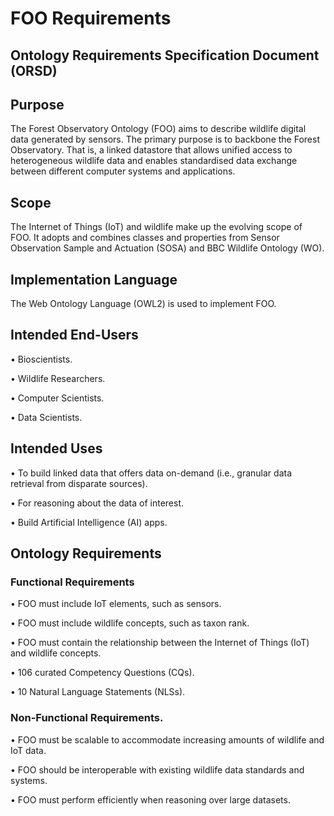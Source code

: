 # FOO Requirements

## Ontology Requirements Specification Document (ORSD)
## Purpose
The Forest Observatory Ontology (FOO) aims to describe wildlife digital data generated by sensors. The primary
purpose is to backbone the Forest Observatory. That is, a linked datastore that allows unified access to heterogeneous
wildlife data and enables standardised data exchange between different computer systems and applications.
##  Scope
The Internet of Things (IoT) and wildlife make up the evolving scope of FOO. It adopts and combines classes and
properties from Sensor Observation Sample and Actuation (SOSA) and BBC Wildlife Ontology (WO).
##  Implementation Language
The Web Ontology Language (OWL2) is used to implement FOO.
##  Intended End-Users
• Bioscientists.

• Wildlife Researchers.

• Computer Scientists.

• Data Scientists.

##  Intended Uses
• To build linked data that offers data on-demand (i.e., granular data retrieval from disparate sources).

• For reasoning about the data of interest.

• Build Artificial Intelligence (AI) apps.

##  Ontology Requirements

### Functional Requirements

• FOO must include IoT elements, such as sensors.

• FOO must include wildlife concepts, such as taxon rank.

• FOO must contain the relationship between the Internet of Things (IoT) and wildlife concepts.

• 106 curated Competency Questions (CQs).

• 10 Natural Language Statements (NLSs).


### Non-Functional Requirements.
• FOO must be scalable to accommodate increasing amounts of wildlife and IoT data.

• FOO should be interoperable with existing wildlife data standards and systems.

• FOO must perform efficiently when reasoning over large datasets.


